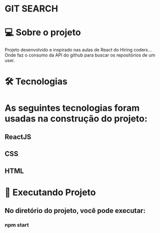 # GIT SEARCH
# 💻 Sobre o projeto
Projeto desenvolvido e inspirado nas aulas de React do Hiring coders... Onde faz o consumo da API do github para buscar os repositórios de um user.

# 🛠 Tecnologias

# As seguintes tecnologias foram usadas na construção do projeto:

## ReactJS
## CSS
## HTML

# 🚀 Executando Projeto

## No diretório do projeto, você pode executar:

### npm start
